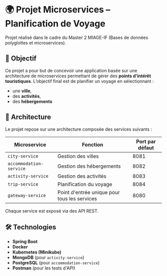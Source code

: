 # 🌍 Projet Microservices – Planification de Voyage

Projet réalisé dans le cadre du Master 2 MIAGE-IF (Bases de données polyglottes et microservices).

## 🚀 Objectif

Ce projet a pour but de concevoir une application basée sur une architecture de microservices permettant de gérer des **points d’intérêt touristiques**. L’objectif final est de planifier un voyage en sélectionnant :

- une **ville**,
- des **activités**,
- des **hébergements**

## 🧱 Architecture

Le projet repose sur une architecture composée des services suivants :

| Microservice         | Fonction                                         | Port par défaut |
|----------------------|--------------------------------------------------|-----------------|
| `city-service`       | Gestion des villes                               | 8081            |
| `accommodation-service` | Gestion des hébergements                     | 8082            |
| `activity-service`   | Gestion des activités                            | 8083            |
| `trip-service`       | Planification du voyage                          | 8084            |
| `gateway-service`    | Point d'entrée unique pour tous les services     | 8080            |

Chaque service est exposé via des API REST.

## 🛠️ Technologies

- **Spring Boot**
- **Docker**
- **Kubernetes (Minikube)**
- **MongoDB** (pour `activity-service`)
- **PostgreSQL** (pour `accommodation-service`)
- **Postman** (pour les tests d'API)



